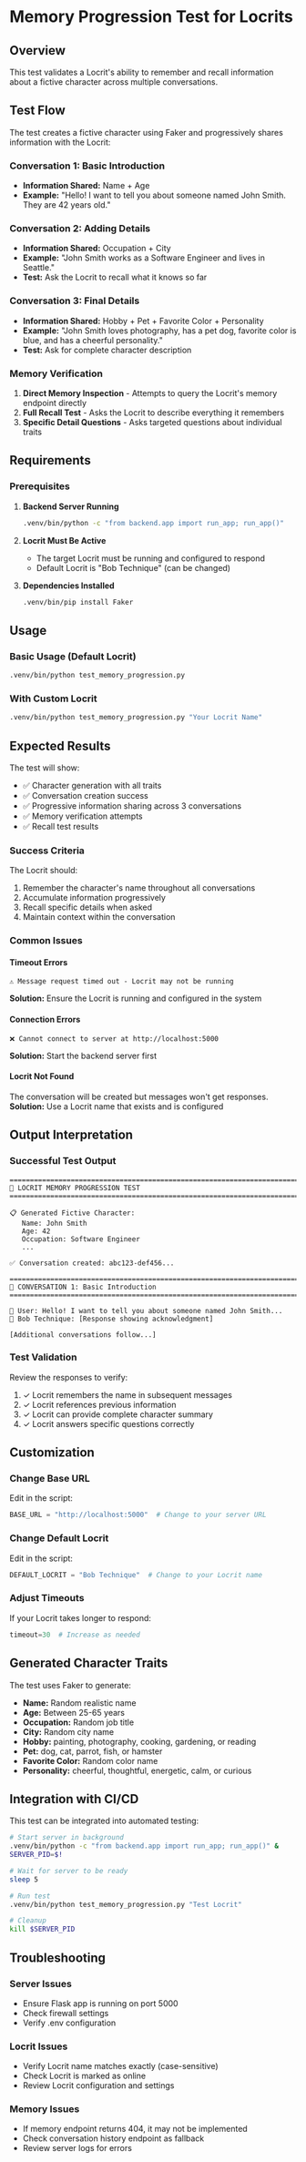 # Memory Progression Test for Locrits

## Overview

This test validates a Locrit's ability to remember and recall information about a fictive character across multiple conversations.

## Test Flow

The test creates a fictive character using Faker and progressively shares information with the Locrit:

### Conversation 1: Basic Introduction
- **Information Shared:** Name + Age
- **Example:** "Hello! I want to tell you about someone named John Smith. They are 42 years old."

### Conversation 2: Adding Details
- **Information Shared:** Occupation + City
- **Example:** "John Smith works as a Software Engineer and lives in Seattle."
- **Test:** Ask the Locrit to recall what it knows so far

### Conversation 3: Final Details
- **Information Shared:** Hobby + Pet + Favorite Color + Personality
- **Example:** "John Smith loves photography, has a pet dog, favorite color is blue, and has a cheerful personality."
- **Test:** Ask for complete character description

### Memory Verification

1. **Direct Memory Inspection** - Attempts to query the Locrit's memory endpoint directly
2. **Full Recall Test** - Asks the Locrit to describe everything it remembers
3. **Specific Detail Questions** - Asks targeted questions about individual traits

## Requirements

### Prerequisites

1. **Backend Server Running**
   ```bash
   .venv/bin/python -c "from backend.app import run_app; run_app()"
   ```

2. **Locrit Must Be Active**
   - The target Locrit must be running and configured to respond
   - Default Locrit is "Bob Technique" (can be changed)

3. **Dependencies Installed**
   ```bash
   .venv/bin/pip install Faker
   ```

## Usage

### Basic Usage (Default Locrit)
```bash
.venv/bin/python test_memory_progression.py
```

### With Custom Locrit
```bash
.venv/bin/python test_memory_progression.py "Your Locrit Name"
```

## Expected Results

The test will show:
- ✅ Character generation with all traits
- ✅ Conversation creation success
- ✅ Progressive information sharing across 3 conversations
- ✅ Memory verification attempts
- ✅ Recall test results

### Success Criteria

The Locrit should:
1. Remember the character's name throughout all conversations
2. Accumulate information progressively
3. Recall specific details when asked
4. Maintain context within the conversation

### Common Issues

#### Timeout Errors
```
⚠️ Message request timed out - Locrit may not be running
```
**Solution:** Ensure the Locrit is running and configured in the system

#### Connection Errors
```
❌ Cannot connect to server at http://localhost:5000
```
**Solution:** Start the backend server first

#### Locrit Not Found
The conversation will be created but messages won't get responses.
**Solution:** Use a Locrit name that exists and is configured

## Output Interpretation

### Successful Test Output
```
================================================================================
🧪 LOCRIT MEMORY PROGRESSION TEST
================================================================================

📋 Generated Fictive Character:
   Name: John Smith
   Age: 42
   Occupation: Software Engineer
   ...

✅ Conversation created: abc123-def456...

================================================================================
📝 CONVERSATION 1: Basic Introduction
================================================================================

👤 User: Hello! I want to tell you about someone named John Smith...
🤖 Bob Technique: [Response showing acknowledgment]

[Additional conversations follow...]
```

### Test Validation

Review the responses to verify:
1. ✓ Locrit remembers the name in subsequent messages
2. ✓ Locrit references previous information
3. ✓ Locrit can provide complete character summary
4. ✓ Locrit answers specific questions correctly

## Customization

### Change Base URL
Edit in the script:
```python
BASE_URL = "http://localhost:5000"  # Change to your server URL
```

### Change Default Locrit
Edit in the script:
```python
DEFAULT_LOCRIT = "Bob Technique"  # Change to your Locrit name
```

### Adjust Timeouts
If your Locrit takes longer to respond:
```python
timeout=30  # Increase as needed
```

## Generated Character Traits

The test uses Faker to generate:
- **Name:** Random realistic name
- **Age:** Between 25-65 years
- **Occupation:** Random job title
- **City:** Random city name
- **Hobby:** painting, photography, cooking, gardening, or reading
- **Pet:** dog, cat, parrot, fish, or hamster
- **Favorite Color:** Random color name
- **Personality:** cheerful, thoughtful, energetic, calm, or curious

## Integration with CI/CD

This test can be integrated into automated testing:

```bash
# Start server in background
.venv/bin/python -c "from backend.app import run_app; run_app()" &
SERVER_PID=$!

# Wait for server to be ready
sleep 5

# Run test
.venv/bin/python test_memory_progression.py "Test Locrit"

# Cleanup
kill $SERVER_PID
```

## Troubleshooting

### Server Issues
- Ensure Flask app is running on port 5000
- Check firewall settings
- Verify .env configuration

### Locrit Issues
- Verify Locrit name matches exactly (case-sensitive)
- Check Locrit is marked as online
- Review Locrit configuration and settings

### Memory Issues
- If memory endpoint returns 404, it may not be implemented
- Check conversation history endpoint as fallback
- Review server logs for errors

